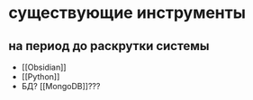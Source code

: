 # существующие инструменты
## на период до раскрутки системы

- [[Obsidian]]
- [[Python]]
- БД? [[MongoDB]]???
